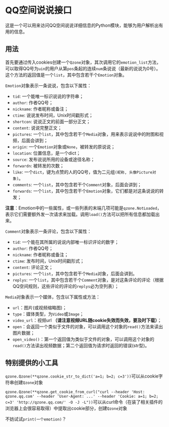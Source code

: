 # QQ空间说说接口

这是一个可以用来访问QQ空间说说详细信息的Python模块，能够为用户解析出有用的信息。

## 用法

首先要通过传入cookies创建一个`Qzone`对象，其次调用它的`emotion_list`方法，可以取得QQ号为`uin`的用户从第`pos`条起的连续`num`条说说（最新的说说为0号）。这个方法的返回值是一个`list`，其中包含若干个`Emotion`对象。

`Emotion`对象表示一条说说，包含以下属性：

- `tid`: 一个能唯一标识说说的字符串；
- `author`: 作者QQ号；
- `nickname`: 作者昵称或备注；
- `ctime`: 说说发布时间，Unix时间戳形式；
- `shortcon`: 说说正文的前面一部分正文；
- `content`: 说说完整正文；
- `pictures`: 一个`list`，其中包含若干个`Media`对象，用来表示说说中的附图和视频，后面会讲到；
- `origin`: 一个`Emotion`对象或`None`，被转发的原说说；
- `location`: 位置信息，是一个dict；
- `source`: 发布说说所用的设备或途径名称；
- `forwardn`: 被转发的次数；
- `like`: 一个`dict`，键为点赞的人的QQ号，值为二元组`(昵称, 头像Picture对象)`。
- `comments`: 一个`list`，其中包含若干个`Comment`对象，后面会讲到；
- `forwards`: 一个`list`，其中包含若干个`Emotion`对象，它们都是对这条说说的转发；

**注意**：Emotion中的一些属性，或一些列表的末端几项可能是`qzone.NotLoaded`，表示它们需要额外发一次请求来加载。调用`load()`方法可以把所有信息都加载出来。

`Comment`对象表示一条评论，包含以下属性：

- `tid`: 一个能在其所属的说说内部唯一标识评论的数字；
- `author`: 作者QQ号；
- `nickname`: 作者昵称或备注；
- `ctime`: 发布时间，Unix时间戳形式；
- `content`: 评论正文；
- `pictures`: 一个`list`，其中包含若干个`Media`对象，后面会讲到。
- `replys`: 一个`list`，其中包含若干个`Comment`对象，是对这条评论的评论（根据QQ空间规则，这些评论的评论的`replys`必为空列表）；

`Media`对象表示一个媒体，包含以下属性或方法：
 - `url`：图片(或视频缩略图)；
 - `type`：媒体类型，为`Video`或`Image`；
 - `video_url`：视频url __（请注意视频URL随cookie失效而失效，要及时下载）__；
 - `open`：会返回一个类似于文件的对象，可以调用这个对象的`read()`方法来读出图片数据；
 - `open_video()`：第一个返回值为类似于文件的对象，可以调用这个对象的`read()`方法读出视频数据；第二个返回值为请求时返回的错误(str型)。

## 特别提供的小工具

`qzone.Qzone(**qzone.cookie_str_to_dict('a=1; b=2; c=3'))`可以从cookie字符串创建`Qzone`对象

`qzone.Qzone(**qzone.get_cookie_from_curl("curl --header 'Host: qzone.qq.com' --header 'User-Agent: ...' --header 'Cookie: a=1; b=2; c=3' 'http://qzone.qq.com/' -O -J -L"))`可以从curl命令（在装了相关插件的浏览器上会很容易取得）中提取出cookie部分，创建`Qzone`对象

不妨试试`print(一个emotion)`？
